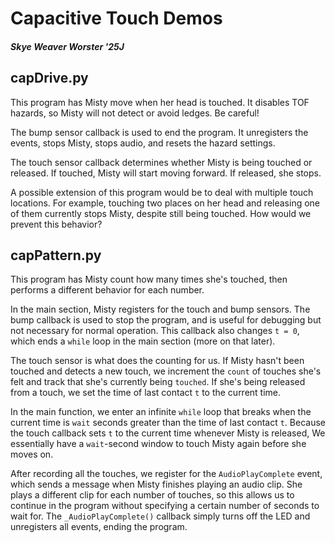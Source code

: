 # Capacitive Touch Demos
##### Skye Weaver Worster '25J

## capDrive.py

This program has Misty move when her head is touched. It disables TOF hazards, so Misty will not detect or avoid ledges. Be careful!

The bump sensor callback is used to end the program. It unregisters the events, stops Misty, stops audio, and resets the hazard settings.

The touch sensor callback determines whether Misty is being touched or released. If touched, Misty will start moving forward. If released, she stops.

A possible extension of this program would be to deal with multiple touch locations. For example, touching two places on her head and releasing one of them currently stops Misty, despite still being touched. How would we prevent this behavior?

## capPattern.py

This program has Misty count how many times she's touched, then performs a different behavior for each number.

In the main section, Misty registers for the touch and bump sensors. The bump callback is used to stop the program, and is useful for debugging but not necessary for normal operation. This callback also changes `t = 0`, which ends a `while` loop in the main section (more on that later).

The touch sensor is what does the counting for us. If Misty hasn't been touched and detects a new touch, we increment the `count` of touches she's felt and track that she's currently being `touched`. If she's being released from a touch, we set the time of last contact `t` to the current time.

In the main function, we enter an infinite `while` loop that breaks when the current time is `wait` seconds greater than the time of last contact `t`. Because the touch callback sets `t` to the current time whenever Misty is released, We essentially have a `wait`-second window to touch Misty again before she moves on.

After recording all the touches, we register for the `AudioPlayComplete` event, which sends a message when Misty finishes playing an audio clip. She plays a different clip for each number of touches, so this allows us to continue in the program without specifying a certain number of seconds to wait for. The `_AudioPlayComplete()` callback simply turns off the LED and unregisters all events, ending the program.